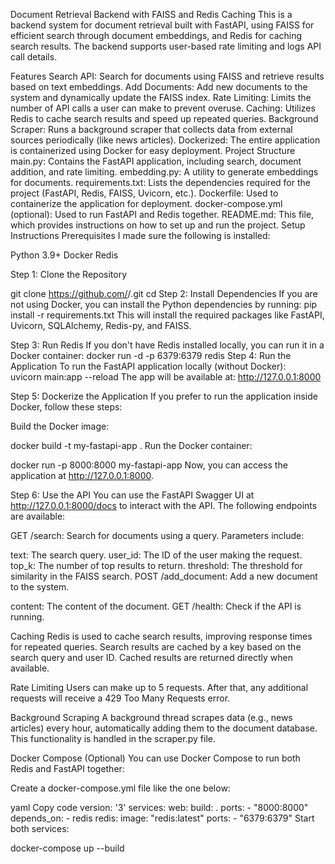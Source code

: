 Document Retrieval Backend with FAISS and Redis Caching
This is a backend system for document retrieval built with FastAPI, using FAISS for efficient search through document embeddings, and Redis for caching search results. The backend supports user-based rate limiting and logs API call details.

Features
Search API: Search for documents using FAISS and retrieve results based on text embeddings.
Add Documents: Add new documents to the system and dynamically update the FAISS index.
Rate Limiting: Limits the number of API calls a user can make to prevent overuse.
Caching: Utilizes Redis to cache search results and speed up repeated queries.
Background Scraper: Runs a background scraper that collects data from external sources periodically (like news articles).
Dockerized: The entire application is containerized using Docker for easy deployment.
Project Structure
main.py: Contains the FastAPI application, including search, document addition, and rate limiting.
embedding.py: A utility to generate embeddings for documents.
requirements.txt: Lists the dependencies required for the project (FastAPI, Redis, FAISS, Uvicorn, etc.).
Dockerfile: Used to containerize the application for deployment.
docker-compose.yml (optional): Used to run FastAPI and Redis together.
README.md: This file, which provides instructions on how to set up and run the project.
Setup Instructions
Prerequisites
I made sure the following is installed:

Python 3.9+
Docker 
Redis 

Step 1: Clone the Repository

git clone https://github.com/<your-username>/<repo-name>.git
cd <repo-name>
Step 2: Install Dependencies
If you are not using Docker, you can install the Python dependencies by running:
pip install -r requirements.txt
This will install the required packages like FastAPI, Uvicorn, SQLAlchemy, Redis-py, and FAISS.

Step 3: Run Redis 
If you don't have Redis installed locally, you can run it in a Docker container:
docker run -d -p 6379:6379 redis
Step 4: Run the Application
To run the FastAPI application locally (without Docker):
\
uvicorn main:app --reload
The app will be available at: http://127.0.0.1:8000

Step 5: Dockerize the Application
If you prefer to run the application inside Docker, follow these steps:

Build the Docker image:


docker build -t my-fastapi-app .
Run the Docker container:

docker run -p 8000:8000 my-fastapi-app
Now, you can access the application at http://127.0.0.1:8000.

Step 6: Use the API
You can use the FastAPI Swagger UI at http://127.0.0.1:8000/docs to interact with the API. The following endpoints are available:

GET /search: Search for documents using a query. Parameters include:

text: The search query.
user_id: The ID of the user making the request.
top_k: The number of top results to return.
threshold: The threshold for similarity in the FAISS search.
POST /add_document: Add a new document to the system.

content: The content of the document.
GET /health: Check if the API is running.

Caching
Redis is used to cache search results, improving response times for repeated queries. Search results are cached by a key based on the search query and user ID. Cached results are returned directly when available.

Rate Limiting
Users can make up to 5 requests. After that, any additional requests will receive a 429 Too Many Requests error.

Background Scraping
A background thread scrapes data (e.g., news articles) every hour, automatically adding them to the document database. This functionality is handled in the scraper.py file.

Docker Compose (Optional)
You can use Docker Compose to run both Redis and FastAPI together:

Create a docker-compose.yml file like the one below:

yaml
Copy code
version: '3'
services:
  web:
    build: .
    ports:
      - "8000:8000"
    depends_on:
      - redis
  redis:
    image: "redis:latest"
    ports:
      - "6379:6379"
Start both services:

docker-compose up --build
